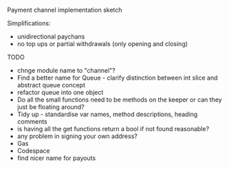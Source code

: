 Payment channel implementation sketch

Simplifications:

 - unidirectional paychans
 - no top ups or partial withdrawals (only opening and closing)


 TODO
 - chnge module name to "channel"?
 - Find a better name for Queue - clarify distinction between int slice and abstract queue concept
 - refactor queue into one object
 - Do all the small functions need to be methods on the keeper or can they just be floating around?
 - Tidy up - standardise var names, method descriptions, heading comments
 - is having all the get functions return a bool if not found reasonable?
 - any problem in signing your own address?
 - Gas
 - Codespace
 - find nicer name for payouts
